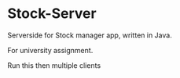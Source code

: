 # Stock-Server
Serverside for Stock manager app, written in Java.

For university assignment.

Run this then multiple clients
